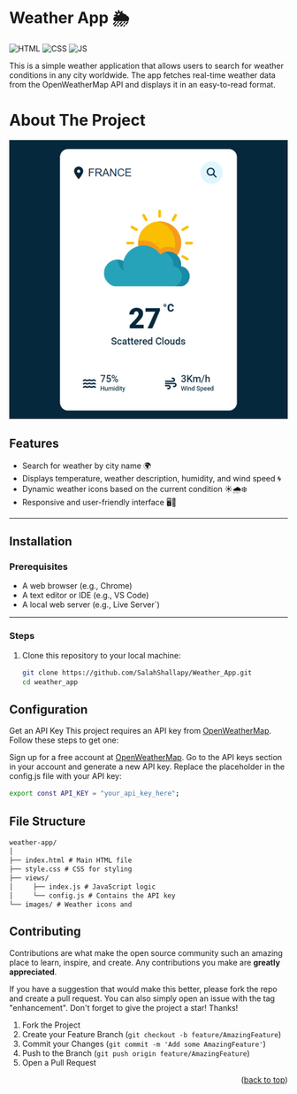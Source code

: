# Weather App 🌦️

![HTML](https://img.shields.io/badge/HTML5-E34F26?style=for-the-badge&logo=html5&logoColor=white)
![CSS](https://img.shields.io/badge/CSS3-1572B6?style=for-the-badge&logo=css3&logoColor=white)
![JS](https://img.shields.io/badge/JavaScript-F7DF1E?style=for-the-badge&logo=javascript&logoColor=black)

This is a simple weather application that allows users to search for weather conditions in any city worldwide. The app fetches real-time weather data from the OpenWeatherMap API and displays it in an easy-to-read format.

# About The Project

![OverView](images/preview.jpg)

## Features

- Search for weather by city name 🌍
- Displays temperature, weather description, humidity, and wind speed 🌀
- Dynamic weather icons based on the current condition ☀️🌧️❄️
- Responsive and user-friendly interface 🖥️📱

---

## Installation

### Prerequisites

- A web browser (e.g., Chrome)
- A text editor or IDE (e.g., VS Code)
- A local web server (e.g., Live Server`)

---

### Steps

1. Clone this repository to your local machine:
   ```bash
   git clone https://github.com/SalahShallapy/Weather_App.git
   cd weather_app
   ```

## Configuration

Get an API Key
This project requires an API key from [OpenWeatherMap](https://openweathermap.org/). Follow these steps to get one:

Sign up for a free account at [OpenWeatherMap](https://openweathermap.org/).
Go to the API keys section in your account and generate a new API key.
Replace the placeholder in the config.js file with your API key:

```bash
export const API_KEY = "your_api_key_here";
```

## File Structure

```
weather-app/
│
├── index.html # Main HTML file
├── style.css # CSS for styling
├── views/
│     ├── index.js # JavaScript logic
│     └── config.js # Contains the API key
└── images/ # Weather icons and
```

## Contributing

Contributions are what make the open source community such an amazing place to learn, inspire, and create. Any contributions you make are **greatly appreciated**.

If you have a suggestion that would make this better, please fork the repo and create a pull request. You can also simply open an issue with the tag "enhancement".
Don't forget to give the project a star! Thanks!

1. Fork the Project
2. Create your Feature Branch (`git checkout -b feature/AmazingFeature`)
3. Commit your Changes (`git commit -m 'Add some AmazingFeature'`)
4. Push to the Branch (`git push origin feature/AmazingFeature`)
5. Open a Pull Request

<p align="right">(<a href="#top">back to top</a>)</p>
